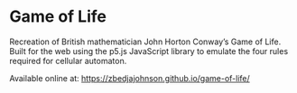 # Game of Life

Recreation of British mathematician John Horton Conway’s Game of Life. Built for the web using the p5.js JavaScript library to emulate the four rules required for cellular automaton. 


Available online at:  https://zbedjajohnson.github.io/game-of-life/
